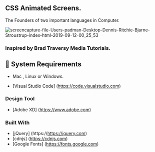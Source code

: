 ## CSS Animated Screens.

The Founders of two important languages in Computer.

![screencapture-file-Users-padman-Desktop-Dennis-Ritchie-Bjarne-Stroustrup-index-html-2019-09-12-00_25_53](https://user-images.githubusercontent.com/45048950/64717032-17ed9400-d4f6-11e9-9f8b-e43b789c48f1.png)

### Inspired by Brad Traversy Media Tutorials.

## 🧰 System Requirements

* Mac , Linux or Windows.

* [Visual Studio Code] (https://code.visualstudio.com)

### Design Tool

* [Adobe XD] (https://www.adobe.com)

### Built With

* [jQuery] (https://https://jquery.com)
* [cdnjs] (https://cdnjs.com)
* [Google Fonts] (https://fonts.google.com)

